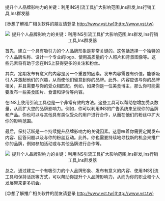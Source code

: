 提升个人品牌影响力的关键：利用INS引流工具扩大影响范围,Ins群发,Ins行销工具,Ins群发器

[😍想了解推广相关软件的朋友请登录 http://www.vst.tw](http://www.vst.tw)

 <center><img src="https://vst.tw/MP4/tuiguang/png/2.png" alt="提升个人品牌影响力的关键：利用INS引流工具扩大影响范围,Ins群发,Ins行销工具,Ins群发器"></center>

首先，建立一个具有吸引力的个人品牌形象是非常关键的。这包括选择一个独特的个人品牌名称、设计一个专业的logo、使用高质量的个人照片和背景图像等。这些元素将有助于您在INS上获得更多的关注和粉丝。

其次，定期发布有意义的内容是另一个重要的因素。发布内容需要有价值，能够吸引人并激起他们的兴趣，从而使他们留意到你的品牌。此外，内容应该与你的品牌相关，并且需要与你的受众相匹配。例如，如果你是一位美食博主，那么你可能需要发布一些美食图片、食谱和评价等内容。

在INS上使用引流工具也是一个非常有效的方法。这些工具可以帮助您增加受众数量，从而扩大您的品牌影响力。例如，你可以利用INS的广告系统来呈现你的品牌和产品。你也可以与其他具有类似受众的用户进行合作，从而在他们的粉丝中扩大你的影响范围。

最后，保持活跃是一个持续提升品牌影响力的关键因素。这意味着你需要定期发布内容、回答问题以及与你的粉丝互动。此外，你也需要持续地寻找新的机会来推广你的品牌，例如参加活动或与其他品牌进行合作等。

 <center><img src="https://vst.tw/MP4/tuiguang/png/2.png" alt="提升个人品牌影响力的关键：利用INS引流工具扩大影响范围,Ins群发,Ins行销工具,Ins群发器"></center>

总之，通过建立一个有吸引力的个人品牌形象、发布有意义的内容、使用INS引流工具和保持活跃等方式，可以帮助你提升个人品牌影响力，从而为你的职业和个人发展带来更多机会。

[😍想了解推广相关软件的朋友请登录 http://www.vst.tw](http://www.vst.tw)



